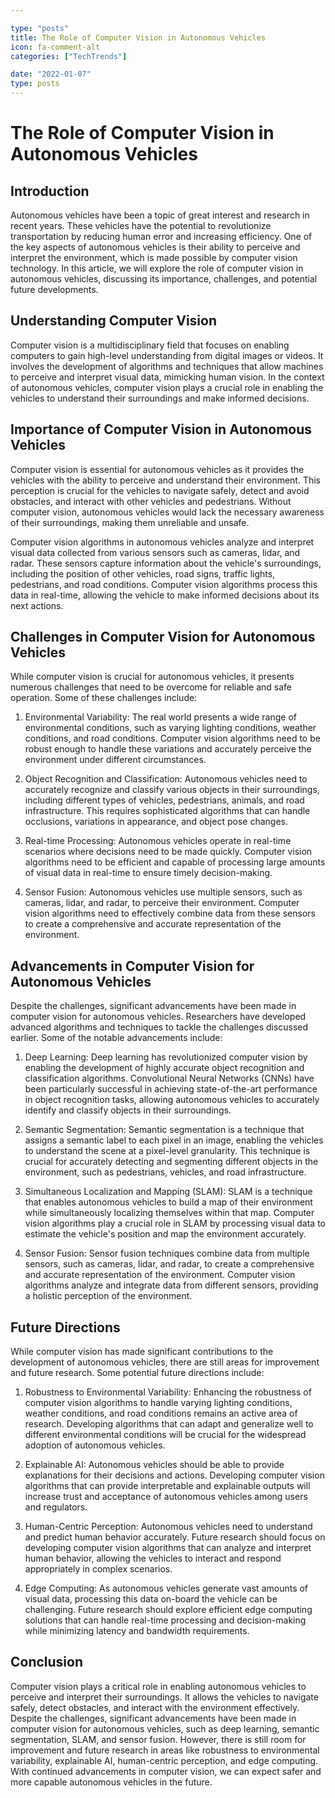 ```yaml
---

type: "posts"
title: The Role of Computer Vision in Autonomous Vehicles
icon: fa-comment-alt
categories: ["TechTrends"]

date: "2022-01-07"
type: posts
---
```





# The Role of Computer Vision in Autonomous Vehicles

## Introduction

Autonomous vehicles have been a topic of great interest and research in recent years. These vehicles have the potential to revolutionize transportation by reducing human error and increasing efficiency. One of the key aspects of autonomous vehicles is their ability to perceive and interpret the environment, which is made possible by computer vision technology. In this article, we will explore the role of computer vision in autonomous vehicles, discussing its importance, challenges, and potential future developments.

## Understanding Computer Vision

Computer vision is a multidisciplinary field that focuses on enabling computers to gain high-level understanding from digital images or videos. It involves the development of algorithms and techniques that allow machines to perceive and interpret visual data, mimicking human vision. In the context of autonomous vehicles, computer vision plays a crucial role in enabling the vehicles to understand their surroundings and make informed decisions.

## Importance of Computer Vision in Autonomous Vehicles

Computer vision is essential for autonomous vehicles as it provides the vehicles with the ability to perceive and understand their environment. This perception is crucial for the vehicles to navigate safely, detect and avoid obstacles, and interact with other vehicles and pedestrians. Without computer vision, autonomous vehicles would lack the necessary awareness of their surroundings, making them unreliable and unsafe.

Computer vision algorithms in autonomous vehicles analyze and interpret visual data collected from various sensors such as cameras, lidar, and radar. These sensors capture information about the vehicle's surroundings, including the position of other vehicles, road signs, traffic lights, pedestrians, and road conditions. Computer vision algorithms process this data in real-time, allowing the vehicle to make informed decisions about its next actions.

## Challenges in Computer Vision for Autonomous Vehicles

While computer vision is crucial for autonomous vehicles, it presents numerous challenges that need to be overcome for reliable and safe operation. Some of these challenges include:

1. Environmental Variability: The real world presents a wide range of environmental conditions, such as varying lighting conditions, weather conditions, and road conditions. Computer vision algorithms need to be robust enough to handle these variations and accurately perceive the environment under different circumstances.

2. Object Recognition and Classification: Autonomous vehicles need to accurately recognize and classify various objects in their surroundings, including different types of vehicles, pedestrians, animals, and road infrastructure. This requires sophisticated algorithms that can handle occlusions, variations in appearance, and object pose changes.

3. Real-time Processing: Autonomous vehicles operate in real-time scenarios where decisions need to be made quickly. Computer vision algorithms need to be efficient and capable of processing large amounts of visual data in real-time to ensure timely decision-making.

4. Sensor Fusion: Autonomous vehicles use multiple sensors, such as cameras, lidar, and radar, to perceive their environment. Computer vision algorithms need to effectively combine data from these sensors to create a comprehensive and accurate representation of the environment.

## Advancements in Computer Vision for Autonomous Vehicles

Despite the challenges, significant advancements have been made in computer vision for autonomous vehicles. Researchers have developed advanced algorithms and techniques to tackle the challenges discussed earlier. Some of the notable advancements include:

1. Deep Learning: Deep learning has revolutionized computer vision by enabling the development of highly accurate object recognition and classification algorithms. Convolutional Neural Networks (CNNs) have been particularly successful in achieving state-of-the-art performance in object recognition tasks, allowing autonomous vehicles to accurately identify and classify objects in their surroundings.

2. Semantic Segmentation: Semantic segmentation is a technique that assigns a semantic label to each pixel in an image, enabling the vehicles to understand the scene at a pixel-level granularity. This technique is crucial for accurately detecting and segmenting different objects in the environment, such as pedestrians, vehicles, and road infrastructure.

3. Simultaneous Localization and Mapping (SLAM): SLAM is a technique that enables autonomous vehicles to build a map of their environment while simultaneously localizing themselves within that map. Computer vision algorithms play a crucial role in SLAM by processing visual data to estimate the vehicle's position and map the environment accurately.

4. Sensor Fusion: Sensor fusion techniques combine data from multiple sensors, such as cameras, lidar, and radar, to create a comprehensive and accurate representation of the environment. Computer vision algorithms analyze and integrate data from different sensors, providing a holistic perception of the environment.

## Future Directions

While computer vision has made significant contributions to the development of autonomous vehicles, there are still areas for improvement and future research. Some potential future directions include:

1. Robustness to Environmental Variability: Enhancing the robustness of computer vision algorithms to handle varying lighting conditions, weather conditions, and road conditions remains an active area of research. Developing algorithms that can adapt and generalize well to different environmental conditions will be crucial for the widespread adoption of autonomous vehicles.

2. Explainable AI: Autonomous vehicles should be able to provide explanations for their decisions and actions. Developing computer vision algorithms that can provide interpretable and explainable outputs will increase trust and acceptance of autonomous vehicles among users and regulators.

3. Human-Centric Perception: Autonomous vehicles need to understand and predict human behavior accurately. Future research should focus on developing computer vision algorithms that can analyze and interpret human behavior, allowing the vehicles to interact and respond appropriately in complex scenarios.

4. Edge Computing: As autonomous vehicles generate vast amounts of visual data, processing this data on-board the vehicle can be challenging. Future research should explore efficient edge computing solutions that can handle real-time processing and decision-making while minimizing latency and bandwidth requirements.

## Conclusion

Computer vision plays a critical role in enabling autonomous vehicles to perceive and interpret their surroundings. It allows the vehicles to navigate safely, detect obstacles, and interact with the environment effectively. Despite the challenges, significant advancements have been made in computer vision for autonomous vehicles, such as deep learning, semantic segmentation, SLAM, and sensor fusion. However, there is still room for improvement and future research in areas like robustness to environmental variability, explainable AI, human-centric perception, and edge computing. With continued advancements in computer vision, we can expect safer and more capable autonomous vehicles in the future.